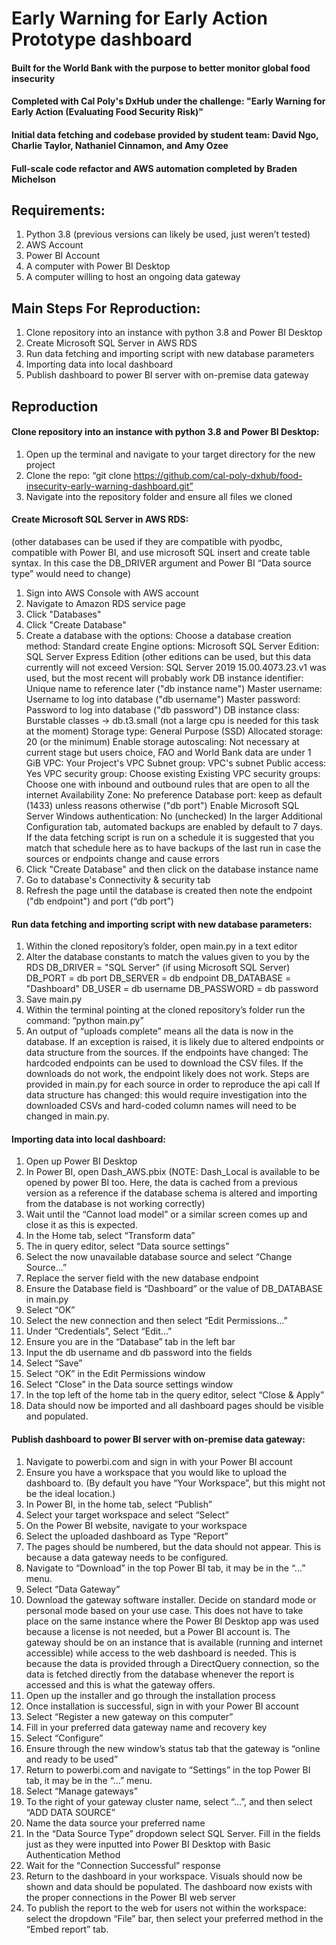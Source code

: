 # Early Warning for Early Action Prototype dashboard 
#### Built for the World Bank with the purpose to better monitor global food insecurity
#### Completed with Cal Poly's DxHub under the challenge: "Early Warning for Early Action (Evaluating Food Security Risk)"
#### Initial data fetching and codebase provided by student team: David Ngo, Charlie Taylor,  Nathaniel Cinnamon, and Amy Ozee
#### Full-scale code refactor and AWS automation completed by Braden Michelson


## Requirements:
1. Python 3.8 (previous versions can likely be used, just weren’t tested)
2. AWS Account
3. Power BI Account
4. A computer with Power BI Desktop
5. A computer willing to host an ongoing data gateway


## Main Steps For Reproduction:
1. Clone repository into an instance with python 3.8 and Power BI Desktop
2. Create Microsoft SQL Server in AWS RDS
3. Run data fetching and importing script with new database parameters
4. Importing data into local dashboard
5. Publish dashboard to power BI server with on-premise data gateway

## Reproduction

#### Clone repository into an instance with python 3.8 and Power BI Desktop:
1. Open up the terminal and navigate to your target directory for the new project
2. Clone the repo: “git clone https://github.com/cal-poly-dxhub/food-insecurity-early-warning-dashboard.git”
3. Navigate into the repository folder and ensure all files we cloned


#### Create Microsoft SQL Server in AWS RDS:
(other databases can be used if they are compatible with pyodbc, compatible with Power BI, and use microsoft SQL insert and create table syntax. In this case the DB_DRIVER argument and Power BI “Data source type” would need to change)
1. Sign into AWS Console with AWS account
2. Navigate to Amazon RDS service page
3. Click "Databases"
4. Click "Create Database"
5. Create a database with the options:
	Choose a database creation method: Standard create
	Engine options: Microsoft SQL Server
	Edition: SQL Server Express Edition (other editions can be used, but this data currently will not exceed
	Version: SQL Server 2019 15.00.4073.23.v1 was used, but the most recent will probably work
	DB instance identifier: Unique name to reference later ("db instance name")
	Master username: Username to log into database ("db username")
	Master password: Password to log into database ("db password")
	DB instance class: Burstable classes -> db.t3.small (not a large cpu is needed for this task at the moment)
	Storage type: General Purpose (SSD)
	Allocated storage: 20 (or the minimum)
	Enable storage autoscaling: Not necessary at current stage but users choice, FAO and World Bank data are under 1 GiB
	VPC: Your Project's VPC
	Subnet group: VPC's subnet
	Public access: Yes
	VPC security group: Choose existing
	Existing VPC security groups: Choose one with inbound and outbound rules that are open to all the internet
	Availability Zone: No preference
	Database port: keep as default (1433) unless reasons otherwise ("db port")
	Enable Microsoft SQL Server Windows authentication: No (unchecked)
	In the larger Additional Configuration tab, automated backups are enabled by default to 7 days. If the data fetching script is run on a schedule it is suggested that you match that schedule here as to have backups of the last run in case the sources or endpoints change and cause errors
6. Click "Create Database" and then click on the database instance name
7. Go to database's Connectivity & security tab
8. Refresh the page until the database is created then note the endpoint ("db endpoint") and port (“db port”)


#### Run data fetching and importing script with new database parameters:
1. Within the cloned repository’s folder, open main.py in a text editor
2. Alter the database constants to match the values given to you by the RDS
	DB_DRIVER = "SQL Server" (if using Microsoft SQL Server)
	DB_PORT = db port
	DB_SERVER = db endpoint
	DB_DATABASE = "Dashboard"
	DB_USER = db username
	DB_PASSWORD = db password
3. Save main.py
4. Within the terminal pointing at  the cloned repository’s folder run the command: “python main.py”
5. An output of “uploads complete” means all the data is now in the database. If an exception is raised, it is likely due to altered endpoints or data structure from the sources. 
    If the endpoints have changed: The hardcoded endpoints can be used to download the CSV files. If the downloads do not work, the endpoint likely does not work. Steps are provided in main.py for each source in order to reproduce the api call 
    If data structure has changed: this would require investigation into the downloaded CSVs and hard-coded column names will need to be changed in main.py. 


#### Importing data into local dashboard:
1. Open up Power BI Desktop
2. In Power BI, open Dash_AWS.pbix
	(NOTE: Dash_Local is available to be opened by power BI too. Here, the data is cached from a previous version as a reference if the database schema is altered and importing from the database is not working correctly)
3. Wait until the “Cannot load model” or a similar screen comes up and close it as this is expected.
4. In the Home tab, select “Transform data”
5. The in query editor, select “Data source settings”
6. Select the now unavailable database source and select “Change Source…”
7. Replace the server field with the new database endpoint
8. Ensure the Database field is “Dashboard” or the value of DB_DATABASE in main.py
9. Select “OK”
10. Select the new connection and then select “Edit Permissions…”
11. Under “Credentials”,  Select “Edit…”
12. Ensure you are in the “Database” tab in the left bar
13. Input the db username and db password into the fields
14. Select “Save”
15. Select “OK” in the Edit Permissions window
16. Select “Close” in the Data source settings window
17. In the top left of the home tab in the query editor, select “Close & Apply”
18. Data should now be imported and all dashboard pages should be visible and populated. 


#### Publish dashboard to power BI server with on-premise data gateway:
1. Navigate to powerbi.com and sign in with your Power BI account
2. Ensure you have a workspace that you would like to upload the dashboard to. (By default you have “Your Workspace”, but this might not be the ideal location.)
3. In Power BI, in the home tab, select “Publish”
4. Select your target workspace and select “Select”
5. On the Power BI website, navigate to your workspace
6. Select the uploaded dashboard as Type “Report”
7. The pages should be numbered, but the data should not appear. This is because a data gateway needs to be configured.
8. Navigate to “Download” in the top Power BI tab, it may be in the “...” menu.
9. Select “Data Gateway”
10. Download the gateway software installer. Decide on standard mode or personal mode based on your use case. This does not have to take place on the same instance where the Power BI Desktop app was used because a license is not needed, but a Power BI account is. The gateway should be on an instance that is available (running and internet accessible) while access to the web dashboard is needed. This is because the data is provided through a DirectQuery connection, so the data is fetched directly from the database whenever the report is accessed and this is what the gateway offers.
11. Open up the installer and go through the installation process
12. Once installation is successful, sign in with your Power BI account
13. Select “Register a new gateway on this computer”
14. Fill in your preferred data gateway name and recovery key
15. Select “Configure”
16. Ensure through the new window’s status tab that the gateway is “online and ready to be used”
17. Return to powerbi.com and navigate to “Settings” in the top Power BI tab, it may be in the “...” menu.
18. Select “Manage gateways”
19. To the right of your gateway cluster name, select “...”, and then select “ADD DATA SOURCE”
20. Name the data source your preferred name
21. In the “Data Source Type” dropdown select SQL Server. Fill in the fields just as they were inputted into Power BI Desktop with Basic Authentication Method
22. Wait for the “Connection Successful” response
23. Return to the dashboard in your workspace. Visuals should now be shown and data should be populated. The dashboard now exists with the proper connections in the Power BI web server
24. To publish the report to the web for users not within the workspace: select the dropdown “File” bar, then select your preferred method in the “Embed report” tab.
